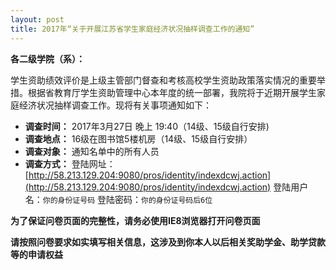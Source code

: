 ```yaml
---
layout: post
title: 2017年“关于开展江苏省学生家庭经济状况抽样调查工作的通知”
---
```


**各二级学院（系）：**

学生资助绩效评价是上级主管部门督查和考核高校学生资助政策落实情况的重要举措。根据省教育厅学生资助管理中心本年度的统一部署，我院将于近期开展学生家庭经济状况抽样调查工作。现将有关事项通知如下：

* **调查时间：**
2017年3月27日 晚上 19:40（14级、15级自行安排)
* **调查地点：**
16级在图书馆5楼机房（14级、15级自行安排）
* **调查对象：**
通知名单中的所有人员
* **调查方式：**
登陆网址：[http://58.213.129.204:9080/pros/identity/indexdcwj.action](http://58.213.129.204:9080/pros/identity/indexdcwj.action)
登陆用户名：`你的身份证号码`
登陆密码：`你的身份证号码后6位`

**为了保证问卷页面的完整性，请务必使用IE8浏览器打开问卷页面**

**请按照问卷要求如实填写相关信息，这涉及到你本人以后相关奖助学金、助学贷款等的申请权益**
